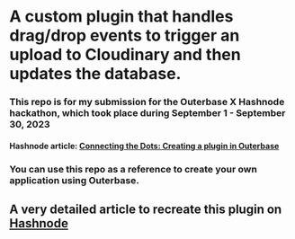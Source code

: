 # A custom plugin that handles drag/drop events to trigger an upload to Cloudinary and then updates the database.

### This repo is for my submission for the Outerbase X Hashnode hackathon, which took place during September 1 - September 30, 2023

#### Hashnode article: [Connecting the Dots: Creating a plugin in Outerbase](https://shreyas-chaliha.hashnode.dev/connecting-the-dots-creating-a-plugin-in-outerbase) 

### You can use this repo as a reference to create your own application using Outerbase.

## A very detailed article to recreate this plugin on [Hashnode](https://shreyas-chaliha.hashnode.dev/connecting-the-dots-creating-a-plugin-in-outerbase)
